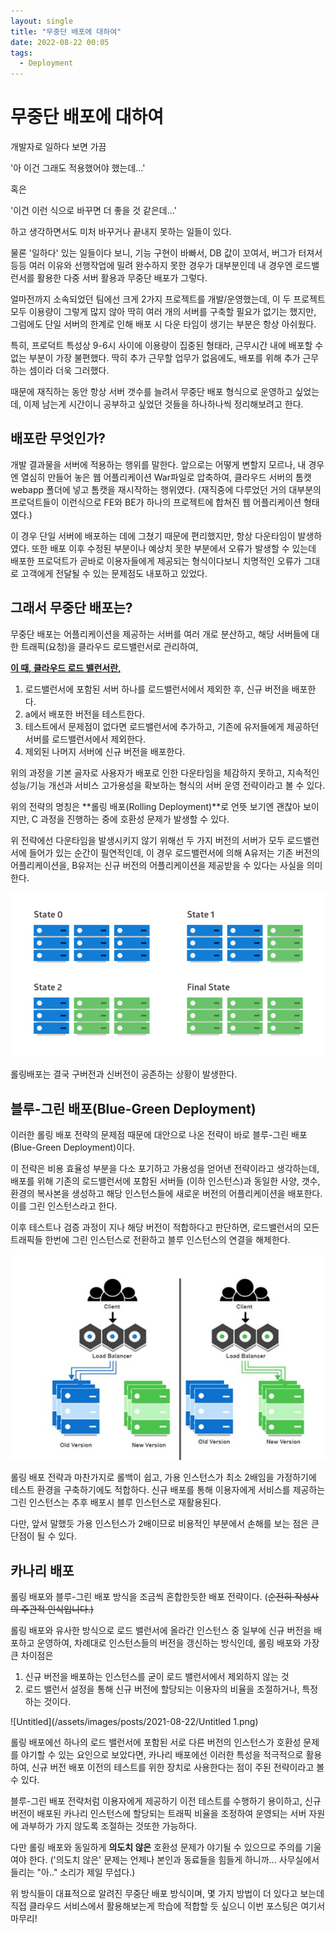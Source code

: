 ```yaml
---
layout: single
title: "무중단 배포에 대하여"
date: 2022-08-22 00:05
tags: 
  - Deployment
---
```


# 무중단 배포에 대하여

개발자로 일하다 보면 가끔 

'아 이건 그래도 적용했어야 했는데...' 

혹은 

'이건 이런 식으로 바꾸면 더 좋을 것 같은데...'

하고 생각하면서도 미처 바꾸거나 끝내지 못하는 일들이 있다.  

물론 '일하다' 있는 일들이다 보니, 기능 구현이 바빠서, DB 값이 꼬여서, 버그가 터져서 등등 여러 이유와 선행작업에 밀려 완수하지 못한 경우가 대부분인데 내 경우엔 로드밸런서를 활용한 다중 서버 활용과 무중단 배포가 그렇다.

얼마전까지 소속되었던 팀에선 크게 2가지 프로젝트를 개발/운영했는데, 이 두 프로젝트 모두 이용량이 그렇게 많지 않아 딱히 여러 개의 서버를 구축할 필요가 없기는 했지만, 그럼에도 단일 서버의 한계로 인해 배포 시 다운 타임이 생기는 부분은 항상 아쉬웠다.

특히, 프로덕트 특성상 9-6시 사이에 이용량이 집중된 형태라,  근무시간 내에 배포할 수 없는 부분이 가장 불편했다. 딱히 추가 근무할 업무가 없음에도, 배포를 위해 추가 근무하는 셈이라 더욱 그러했다.

때문에 재직하는 동안 항상 서버 갯수를 늘려서 무중단 배포 형식으로 운영하고 싶었는데, 이제 남는게 시간이니 공부하고 싶었던 것들을 하나하나씩 정리해보려고 한다.

## 배포란 무엇인가?

개발 결과물을 서버에 적용하는 행위를 말한다. 앞으로는 어떻게 변할지 모르나, 내 경우엔 열심히 만들어 놓은 웹 어플리케이션 War파일로 압축하여, 클라우드 서버의 톰캣 webapp 폴더에 넣고 톰캣을 재시작하는 행위였다. (재직중에 다루었던 거의 대부분의 프로덕트들이 이런식으로 FE와 BE가 하나의 프로젝트에 합쳐진 웹 어플리케이션 형태였다.) 

이 경우 단일 서버에 배포하는 데에 그쳤기 때문에 편리했지만, 항상 다운타임이 발생하였다. 또한 배포 이후 수정된 부분이나 예상치 못한 부분에서 오류가 발생할 수 있는데 배포한 프로덕트가 곧바로 이용자들에게 제공되는 형식이다보니 치명적인 오류가 그대로 고객에게 전달될 수 있는 문제점도 내포하고 있었다.

## 그래서 무중단 배포는?

 무중단 배포는 어플리케이션을 제공하는 서버를 여러 개로 분산하고, 해당 서버들에 대한 트래픽(요청)을 클라우드 로드밸런서로 관리하여, 

[**이 때, 클라우드 로드 밸런서란,** ](/_posts/2021-08-22-Load_Balancer.md)

1. 로드밸런서에 포함된 서버 하나를 로드밸런서에서 제외한 후, 신규 버전을 배포한다.
2. a에서 배포한 버전을 테스트한다.
3. 테스트에서 문제점이 없다면 로드밸런서에 추가하고, 기존에 유저들에게 제공하던 서버를 로드밸런서에서 제외한다.
4. 제외된 나머지 서버에 신규 버전을 배포한다.

위의 과정을 기본 골자로 사용자가 배포로 인한 다운타임을 체감하지 못하고, 지속적인 성능/기능 개선과 서비스 고가용성을 확보하는 형식의 서버 운영 전략이라고 볼 수 있다.  

위의 전략의 명칭은 **롤링 배포(Rolling Deployment)**로 언뜻 보기엔 괜찮아 보이지만, C 과정을 진행하는 중에 호환성 문제가 발생할 수 있다. 

위 전략에선 다운타임을 발생시키지 않기 위해선 두 가지 버전의 서버가 모두 로드밸런서에 들어가 있는 순간이 필연적인데, 이 경우 로드밸런서에 의해 A유저는 기존 버전의 어플리케이션을, B유저는 신규 버전의 어플리케이션을 제공받을 수 있다는 사실을 의미한다.

![Untitled](/assets/images/posts/2021-08-22/Untitled.png)

롤링배포는 결국 구버전과 신버전이 공존하는 상황이 발생한다.

## 블루-그린 배포(Blue-Green Deployment)

 이러한 롤링 배포 전략의 문제점 때문에 대안으로 나온 전략이 바로 블루-그린 배포(Blue-Green Deployment)이다. 

이 전략은 비용 효율성 부분을 다소 포기하고 가용성을 얻어낸 전략이라고 생각하는데, 배포를 위해 기존의 로드밸런서에 포함된 서버들 (이하 인스턴스)과 동일한 사양, 갯수, 환경의 복사본을 생성하고 해당 인스턴스들에 새로운 버전의 어플리케이션을 배포한다.  이를 그린 인스턴스라고 한다.

 이후 테스트나 검증 과정이 지나 해당 버전이 적합하다고 판단하면, 로드밸런서의 모든 트래픽들 한번에 그린 인스턴스로 전환하고 블루 인스턴스의 연결을 해제한다. 

![화면 캡처 2021-08-21 232143.jpg](/assets/images/posts/2021-08-22/화면_캡처_2021-08-21_232143.jpg)

  롤링 배포 전략과 마찬가지로 롤백이 쉽고, 가용 인스턴스가 최소 2배임을 가정하기에 테스트 환경을 구축하기에도 적합하다. 신규 배포를 통해 이용자에게 서비스를 제공하는 그린 인스턴스는 추후 배포시 블루 인스턴스로 재활용된다.

 다만, 앞서 말했듯 가용 인스턴스가 2배이므로 비용적인 부분에서 손해를 보는 점은 큰 단점이 될 수 있다. 

## 카나리 배포

 롤링 배포와 블루-그린 배포 방식을 조금씩 혼합한듯한 배포 전략이다. (~~순전히 작성사의 주관적 인식입니다.)~~ 

롤링 배포와 유사한 방식으로 로드 밸런서에 올라간 인스턴스 중 일부에 신규 버전을 배포하고 운영하여, 차례대로 인스턴스들의 버전을 갱신하는 방식인데, 롤링 배포와 가장 큰 차이점은 

1. 신규 버전을 배포하는 인스턴스를 굳이 로드 밸런서에서 제외하지 않는 것
2. 로드 밸런서 설정을 통해 신규 버전에 할당되는 이용자의 비율을 조절하거나, 특정하는 것이다.

![Untitled](/assets/images/posts/2021-08-22/Untitled 1.png)

롤링 배포에선 하나의 로드 밸런서에 포함된 서로 다른 버전의 인스턴스가 호환성 문제를 야기할 수 있는 요인으로 보았다면, 카나리 배포에선 이러한 특성을 적극적으로 활용하여, 신규 버전 배포 이전의 테스트를 위한 장치로 사용한다는 점이 주된 전략이라고 볼 수 있다.

 블루-그린 배포 전략처럼 이용자에게 제공하기 이전 테스트를 수행하기 용이하고, 신규 버전이 배포된 카나리 인스턴스에 할당되는 트래픽 비율을 조정하여 운영되는 서버 자원에 과부하가 가지 않도록 조절하는 것또한 가능하다.

 다만 롤링 배포와 동일하게 **의도치 않은** 호환성 문제가 야기될 수 있으므로 주의를 기울여야 한다. ('의도치 않은' 문제는 언제나 본인과 동료들을 힘들게 하니까... 사무실에서 들리는 "아.." 소리가 제일 무섭다.)

위 방식들이 대표적으로 알려진 무중단 배포 방식이며, 몇 가지 방법이 더 있다고 보는데 직접 클라우드 서비스에서 활용해보는게 학습에 적합할 듯 싶으니 이번 포스팅은 여기서 마무리!
